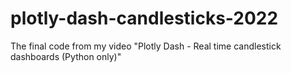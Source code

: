 # plotly-dash-candlesticks-2022
The final code from my video "Plotly Dash - Real time candlestick dashboards (Python only)"
